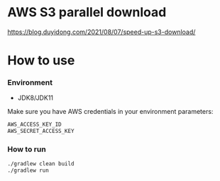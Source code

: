 # AWS S3 parallel download 

<https://blog.duyidong.com/2021/08/07/speed-up-s3-download/>

# How to use

### Environment

- JDK8/JDK11

Make sure you have AWS credentials in your environment parameters:

```bash
AWS_ACCESS_KEY_ID
AWS_SECRET_ACCESS_KEY
```

### How to run

```bash
./gradlew clean build
./gradlew run
```